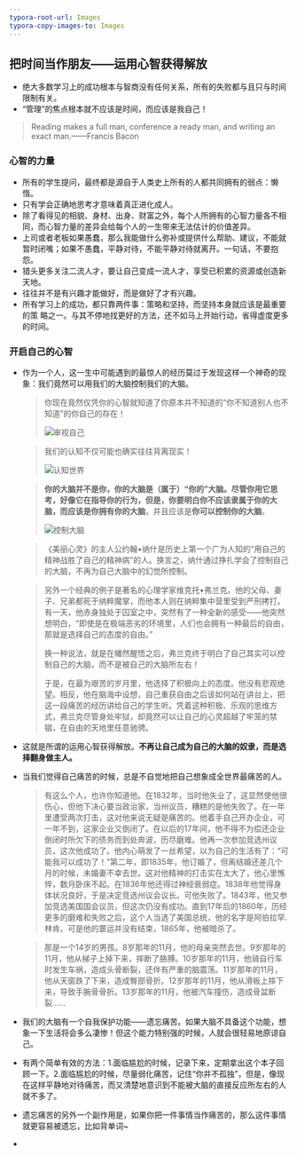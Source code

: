 ```yaml
---
typora-root-url: Images
typora-copy-images-to: Images
---
```


## 把时间当作朋友——运用心智获得解放

* 绝大多数学习上的成功根本与智商没有任何关系，所有的失败都与且只与时间限制有关。
* “管理”的焦点根本就不应该是时间，而应该是我自己！

> Reading makes a full man, conference a ready man, and writing an exact man.——Francis Bacon

### 心智的力量

* 所有的学生提问，最终都是源自于人类史上所有的人都共同拥有的弱点：懒惰。
* 只有学会正确地思考才意味着真正进化成人。
* 除了看得见的相貌、身材、出身、财富之外，每个人所拥有的心智力量各不相同，而心智力量的差异会给每个人的一生带来无法估计的价值差异。
* 上司或者老板如果愚蠢，那么我能做什么弥补或提供什么帮助、建议，不能就暂时闭嘴；如果不愚蠢，平静对待，不能平静对待就离开。一句话，不要抱怨。
* 猎头更多关注二流人才，要让自己变成一流人才，享受已积累的资源或创造新天地。
* 往往并不是有兴趣才能做好，而是做好了才有兴趣。
* 所有学习上的成功，都只靠两件事：策略和坚持，而坚持本身就应该是最重要的策
  略之一。与其不停地找更好的方法，还不如马上开始行动，省得虚度更多的时间。

### 开启自己的心智

* 作为一个人，这一生中可能遇到的最惊人的经历莫过于发现这样一个神奇的现象：我们竟然可以用我们的大脑控制我们的大脑。

  > 你现在竟然仅凭你的心智就知道了你原本并不知道的“你不知道别人也不知道”的你自己的存在！
  >
  > ![审视自己](/审视自己.jpg)

  > 我们的认知不仅可能也确实往往背离现实！
  >
  > ![认知世界](/认知世界.png)

  > **你的大脑并不是你，你的大脑是（属于）“你的”大脑。**尽管你用它思考，好像它在指导你的行为，但是，你要明白你不应该隶属于你的大脑，而应该是**你拥有你的大脑**，并且应该是**你可以控制你的大脑**。
  >
  > ![控制大脑](/控制大脑.jpg)

  > 《美丽心灵》的主人公约翰•纳什是历史上第一个广为人知的“用自己的精神战胜了自己的精神病”的人。换言之，纳什通过挣扎学会了控制自己的大脑，不再为自己大脑中的幻觉所控制。

  > 另外一个经典的例子是著名的心理学家维克托•弗兰克。他的父母、妻子、兄弟都死于纳粹魔掌，而他本人则在纳粹集中营里受到严刑拷打。有一天，他赤身独处于囚室之中，突然有了一种全新的感受——他突然想明白，“即使是在极端恶劣的环境里，人们也会拥有一种最后的自由，那就是选择自己的态度的自由。”
  >
  > 换一种说法，就是在幡然醒悟之后，弗兰克终于明白了自己其实可以控制自己的大脑，而不是被自己的大脑所左右！
  >
  > 于是，在最为艰苦的岁月里，他选择了积极向上的态度。他没有悲观绝望。相反，他在脑海中设想，自己重获自由之后该如何站在讲台上，把这一段痛苦的经历讲给自己的学生听。凭着这种积极、乐观的思维方式，弗兰克尽管身处牢狱，却竟然可以让自己的心灵超越了牢笼的禁锢，在自由的天地里任意驰骋。

* 这就是所谓的运用心智获得解放。**不再让自己成为自己的大脑的奴隶，而是选择翻身做主人。**

* 当我们觉得自己痛苦的时候，总是不自觉地把自己想象成全世界最痛苦的人。

  > 有这么个人，也许你知道他。在1832年，当时他失业了，这显然使他很伤心，但他下决心要当政治家，当州议员，糟糕的是他失败了。在一年里遭受两次打击，这对他来说无疑是痛苦的。他着手自己开办企业，可一年不到，这家企业又倒闭了。在以后的17年间，他不得不为偿还企业倒闭时所欠下的债务而到处奔波，历尽磨难。他再一次参加竞选州议员，这次他成功了。他内心萌发了一丝希望，以为自己的生活有了：“可能我可以成功了！”第二年，即1835年，他订婚了，但离结婚还差几个月的时候，未婚妻不幸去世。这对他精神的打击实在太大了，他心里憔悴，数月卧床不起。在1836年他还得过神经衰弱症。1838年他觉得身体状况良好，于是决定竞选州议会议长。可他失败了。1843年，他又参加竞选美国国会议员，但这次仍没有成功。直到17年后的1860年，历经更多的磨难和失败之后，这个人当选了美国总统，他的名字是阿伯拉罕.林肯。可是他的噩运并没有结束，1865年，他被暗杀了。

  > 那是一个14岁的男孩。8岁那年的11月，他的母亲突然去世。9岁那年的11月，他从梯子上掉下来，摔断了胳膊。10岁那年的11月，他骑自行车时发生车祸，造成头骨断裂，还伴有严重的脑震荡。11岁那年的11月，他从天窗跌了下来，造成臀部骨折。12岁那年的11月，他从滑板上摔下来，导致手腕骨骨折。13岁那年的11月，他被汽车撞伤，造成骨盆断裂……

* 我们的大脑有一个自我保护功能——遗忘痛苦。如果大脑不具备这个功能，想象一下生活将会多么凄惨！但这个能力特别强的时候，人就会很轻易地原谅自己。

* 有两个简单有效的方法：1.面临尴尬的时候，记录下来，定期拿出这个本子回顾一下。2.面临尴尬的时候，尽量弱化痛苦，记住“你并不孤独”，但是，像现在这样平静地对待痛苦，而又清楚地意识到不能被大脑的直接反应所左右的人就不多了。

* 遗忘痛苦的另外一个副作用是，如果你把一件事情当作痛苦的，那么这件事情就更容易被遗忘，比如背单词~

* ​